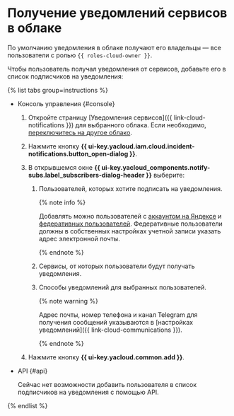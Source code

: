 # Получение уведомлений сервисов в облаке

По умолчанию уведомления в облаке получают его владельцы — все пользователи с ролью `{{ roles-cloud-owner }}`.

Чтобы пользователь получал уведомления от сервисов, добавьте его в список подписчиков на уведомления:

{% list tabs group=instructions %}

- Консоль управления {#console}

  1. Откройте страницу [Уведомления сервисов]({{ link-cloud-notifications }}) для выбранного облака. Если необходимо, [переключитесь на другое облако](switch-cloud.md).
  1. Нажмите кнопку **{{ ui-key.yacloud.iam.cloud.incident-notifications.button_open-dialog }}**.
  1. В открывшемся окне **{{ ui-key.yacloud_components.notify-subs.label_subscribers-dialog-header }}** выберите:

     1. Пользователей, которых хотите подписать на уведомления.

        {% note info %}

        Добавлять можно пользователей с [аккаунтом на Яндексе](../../../iam/concepts/users/accounts.md#passport) и [федеративных пользователей](../../../iam/concepts/users/accounts.md#saml-federation). Федеративные пользователи должны в собственных настройках учетной записи указать адрес электронной почты.

        {% endnote %}

     1. Сервисы, от которых пользователи будут получать уведомления.
     1. Способы уведомлений для выбранных пользователей.

        {% note warning %}

        Адрес почты, номер телефона и канал Telegram для получения сообщений указываются в [настройках уведомлений]({{ link-cloud-communications }}).

        {% endnote %}

  1. Нажмите кнопку **{{ ui-key.yacloud.common.add }}**.

- API {#api}

  Сейчас нет возможности добавить пользователя в список подписчиков на уведомления с помощью API.

{% endlist %}
